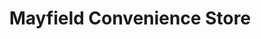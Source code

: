 ---
title: "Mayfield Convenience Store"
url: /birmingham/mayfield-convenience-store/
shop: Lebensmittel
---